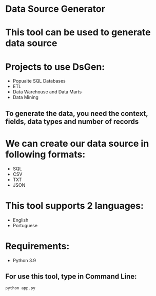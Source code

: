 # Data Source Generator

# This tool can be used to generate data source

# Projects to use DsGen:
- Popualte SQL Databases
- ETL
- Data Warehouse and Data Marts
- Data Mining

## To generate the data, you need the context, fields, data types and number of records

# We can create our data source in following formats:
- SQL
- CSV
- TXT
- JSON

# This tool supports 2 languages: 
- English 
- Portuguese

# Requirements:
- Python 3.9

## For use this tool, type in Command Line:

``
python app.py
``